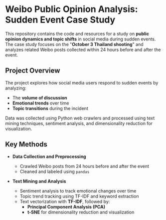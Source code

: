 # Weibo Public Opinion Analysis: Sudden Event Case Study

This repository contains the code and resources for a study on **public opinion dynamics and topic shifts** in social media during sudden events. The case study focuses on the "**October 3 Thailand shooting**" and analyzes related Weibo posts collected within 24 hours before and after the event.

## Project Overview

The project explores how social media users respond to sudden events by analyzing:

- The **volume of discussion**
- **Emotional trends** over time
- **Topic transitions** during the incident

Data was collected using Python web crawlers and processed using text mining techniques, sentiment analysis, and dimensionality reduction for visualization.

## Key Methods

- **Data Collection and Preprocessing**
  - Crawled Weibo posts from 24 hours before and after the event
  - Cleaned and labeled using `pandas`

- **Text Mining and Analysis**
  - Sentiment analysis to track emotional changes over time
  - Topic trend tracking using TF-IDF and keyword extraction
  - Text vectorization with **TF-IDF**, followed by:
    - **Principal Component Analysis (PCA)**
    - **t-SNE** for dimensionality reduction and visualization



